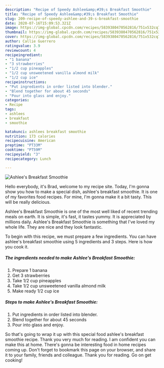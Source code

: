 ```yaml
---
description: "Recipe of Speedy Ashlee&amp;#39;s Breakfast Smoothie"
title: "Recipe of Speedy Ashlee&amp;#39;s Breakfast Smoothie"
slug: 209-recipe-of-speedy-ashlee-and-39-s-breakfast-smoothie
date: 2020-07-16T15:09:53.321Z
image: https://img-global.cpcdn.com/recipes/5839380470562816/751x532cq70/ashlees-breakfast-smoothie-recipe-main-photo.jpg
thumbnail: https://img-global.cpcdn.com/recipes/5839380470562816/751x532cq70/ashlees-breakfast-smoothie-recipe-main-photo.jpg
cover: https://img-global.cpcdn.com/recipes/5839380470562816/751x532cq70/ashlees-breakfast-smoothie-recipe-main-photo.jpg
author: Callie Guerrero
ratingvalue: 3.9
reviewcount: 4
recipeingredient:
- "1 banana"
- "3 strawberries"
- "1/2 cup pineapples"
- "1/2 cup unsweetened vanilla almond milk"
- "1/2 cup ice"
recipeinstructions:
- "Put ingredients in order listed into blender."
- "Blend together for about 45 seconds"
- "Pour into glass and enjoy."
categories:
- Recipe
tags:
- ashlees
- breakfast
- smoothie

katakunci: ashlees breakfast smoothie 
nutrition: 173 calories
recipecuisine: American
preptime: "PT33M"
cooktime: "PT59M"
recipeyield: "3"
recipecategory: Lunch

---
```



![Ashlee&#39;s Breakfast Smoothie](https://img-global.cpcdn.com/recipes/5839380470562816/751x532cq70/ashlees-breakfast-smoothie-recipe-main-photo.jpg)

Hello everybody, it's Brad, welcome to my recipe site. Today, I'm gonna show you how to make a special dish, ashlee&#39;s breakfast smoothie. It is one of my favorites food recipes. For mine, I'm gonna make it a bit tasty. This will be really delicious.

Ashlee&#39;s Breakfast Smoothie is one of the most well liked of recent trending meals on earth. It is simple, it's fast, it tastes yummy. It is appreciated by millions daily. Ashlee&#39;s Breakfast Smoothie is something that I've loved my whole life. They are nice and they look fantastic.




To begin with this recipe, we must prepare a few ingredients. You can have ashlee&#39;s breakfast smoothie using 5 ingredients and 3 steps. Here is how you cook it.

##### The ingredients needed to make Ashlee&#39;s Breakfast Smoothie:

1. Prepare 1 banana
1. Get 3 strawberries
1. Take 1/2 cup pineapples
1. Take 1/2 cup unsweetened vanilla almond milk
1. Make ready 1/2 cup ice




##### Steps to make Ashlee&#39;s Breakfast Smoothie:

1. Put ingredients in order listed into blender.
1. Blend together for about 45 seconds
1. Pour into glass and enjoy.




So that's going to wrap it up with this special food ashlee&#39;s breakfast smoothie recipe. Thank you very much for reading. I am confident you can make this at home. There's gonna be interesting food in home recipes coming up. Don't forget to bookmark this page on your browser, and share it to your family, friends and colleague. Thank you for reading. Go on get cooking!
